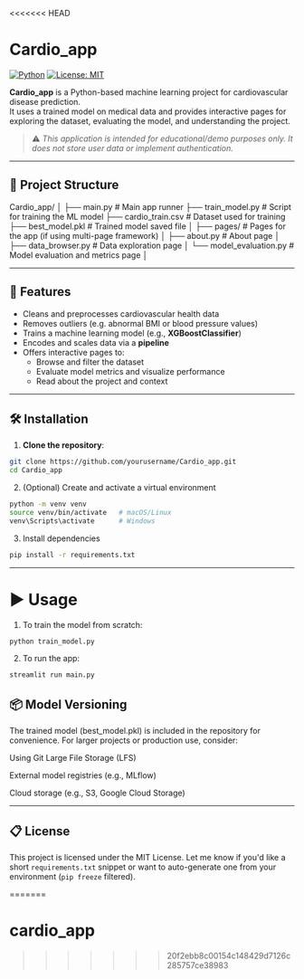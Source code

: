<<<<<<< HEAD
# Cardio_app

[![Python](https://img.shields.io/badge/python-3.8%2B-blue)](https://www.python.org/)
[![License: MIT](https://img.shields.io/badge/License-MIT-yellow.svg)](LICENSE)

**Cardio_app** is a Python-based machine learning project for cardiovascular disease prediction.  
It uses a trained model on medical data and provides interactive pages for exploring the dataset, evaluating the model, and understanding the project.

> ⚠️ *This application is intended for educational/demo purposes only. It does not store user data or implement authentication.*

---

## 📁 Project Structure

Cardio_app/
│
├── main.py                 # Main app runner
├── train_model.py          # Script for training the ML model
├── cardio_train.csv        # Dataset used for training
├── best_model.pkl          # Trained model saved file
│
├── pages/                  # Pages for the app (if using multi-page framework)
│   ├── about.py            # About page
│   ├── data_browser.py     # Data exploration page
│   └── model_evaluation.py # Model evaluation and metrics page
│

---

## 🚀 Features

- Cleans and preprocesses cardiovascular health data
- Removes outliers (e.g. abnormal BMI or blood pressure values)
- Trains a machine learning model (e.g., **XGBoostClassifier**)
- Encodes and scales data via a **pipeline**
- Offers interactive pages to:
  - Browse and filter the dataset
  - Evaluate model metrics and visualize performance
  - Read about the project and context

---

## 🛠 Installation

1. **Clone the repository**:
```bash
git clone https://github.com/yourusername/Cardio_app.git
cd Cardio_app

```

2. (Optional) Create and activate a virtual environment
```bash
python -m venv venv
source venv/bin/activate   # macOS/Linux
venv\Scripts\activate      # Windows
```

3. Install dependencies
```bash
pip install -r requirements.txt
```

---

# ▶️ Usage
1. To train the model from scratch:
```bash
python train_model.py
```

2. To run the app:
```bash
streamlit run main.py
```

## 📦 Model Versioning

The trained model (best_model.pkl) is included in the repository for convenience.
For larger projects or production use, consider:

Using Git Large File Storage (LFS)

External model registries (e.g., MLflow)

Cloud storage (e.g., S3, Google Cloud Storage)

---

## 📋 License

This project is licensed under the MIT License.
Let me know if you'd like a short `requirements.txt` snippet or want to auto-generate one from your environment (`pip freeze` filtered).






=======
# cardio_app
>>>>>>> 20f2ebb8c00154c148429d7126c285757ce38983
